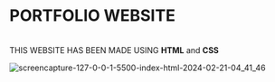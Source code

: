 <h1>PORTFOLIO WEBSITE</h1>
<br>
THIS WEBSITE HAS BEEN MADE USING <strong>HTML</strong> and <strong>CSS</strong>

<br>


 
 ![screencapture-127-0-0-1-5500-index-html-2024-02-21-04_41_46](https://github.com/GXNDHI/PORTFOLIO/assets/92109865/66aaf313-17f2-4607-80c0-e123c912d073)
